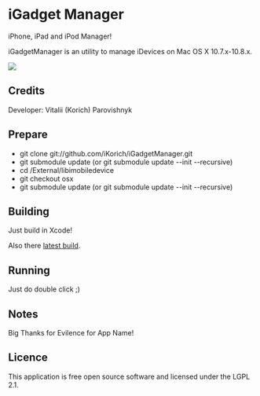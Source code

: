 iGadget Manager
==============

iPhone, iPad and iPod Manager!

iGadgetManager is an utility to manage iDevices on Mac OS X 10.7.x-10.8.x.

<img src="https://raw.github.com/iKorich/iGadgetManager/master/screenshot.png">

Credits
-------------

Developer: Vitalii (Korich) Parovishnyk 

Prepare
-------------

* git clone git://github.com/iKorich/iGadgetManager.git
* git submodule update (or git submodule update --init --recursive)
* cd /External/libimobiledevice
* git checkout osx
* git submodule update (or git submodule update --init --recursive)

Building
-------------

Just build in Xcode!

Also there [latest build][1].

Running
-------------

Just do double click ;)

Notes
-------------

Big Thanks for Evilence for App Name!

Licence
-------------

This application is free open source software and licensed under the LGPL 2.1.

[1]: http://downloads.igrsoft.com/app/iGadgetManager_latest.zip "latest build"